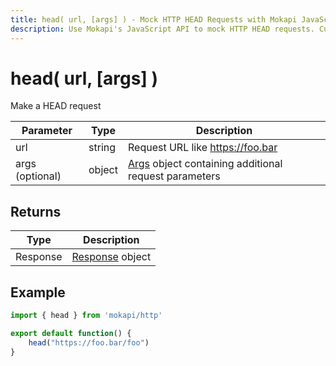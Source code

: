 ```yaml
---
title: head( url, [args] ) - Mock HTTP HEAD Requests with Mokapi JavaScript API
description: Use Mokapi's JavaScript API to mock HTTP HEAD requests. Customize responses, handle request data, and simulate APIs for testing and development.
---
```

# head( url, [args] )

Make a HEAD request

| Parameter       | Type   | Description                                                                                      |
|-----------------|--------|--------------------------------------------------------------------------------------------------|
| url             | string | Request URL like https://foo.bar                                                                 |
| args (optional) | object | [Args](/docs/javascript-api/mokapi-http/args.md) object containing additional request parameters |

## Returns

| Type     | Description                                                         |
|----------|---------------------------------------------------------------------|
| Response | [Response](/docs/javascript-api/mokapi-http/httpresponse.md) object |

## Example

```javascript
import { head } from 'mokapi/http'

export default function() {
    head("https://foo.bar/foo")
}
```
